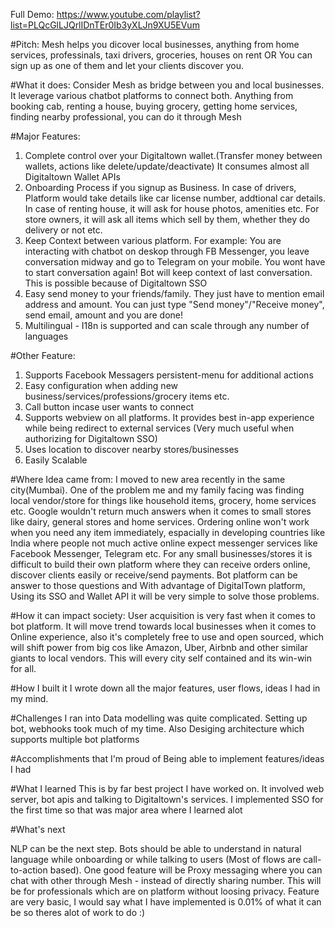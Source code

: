 Full Demo: https://www.youtube.com/playlist?list=PLQcGlLJQrlIDnTEr0Ib3yXLJn9XU5EVum

#Pitch:
Mesh helps you dicover local businesses, anything from home services, professinals, taxi drivers, groceries, houses on rent OR You can sign up as one of them and let your clients discover you.

#What it does:
Consider Mesh as bridge between you and local businesses. It leverage various chatbot platforms to connect both. Anything from booking cab, renting a house, buying grocery, getting home services, finding nearby professional, you can do it through Mesh

#Major Features:

1. Complete control over your Digitaltown wallet.(Transfer money between wallets, actions like delete/update/deactivate) It consumes almost all Digitaltown Wallet APIs 
2. Onboarding Process if you signup as Business. In case of drivers, Platform would take details like car license number, addtional car details. In case of renting house, it will ask for house photos, amenities etc. For store owners, it will ask all items which sell by them, whether they do delivery or not etc.
3. Keep Context between various platform. For example: You are interacting with chatbot on deskop through FB Messenger, you leave conversation midway and go to Telegram on your mobile. You wont have to start conversation again! Bot will keep context of last conversation. This is possible because of Digitaltown SSO 
4. Easy send money to your friends/family. They just have to mention email address and amount. You can just type "Send money"/"Receive money", send email, amount and you are done!   
5. Multilingual - I18n is supported and can scale through any number of languages

#Other Feature: 

1. Supports Facebook Messagers persistent-menu for additional actions
2. Easy configuration when adding new business/services/professions/grocery items etc.
3. Call button incase user wants to connect
4. Supports webview on all platforms. It provides best in-app experience while being redirect to external services (Very much useful when authorizing for Digitaltown SSO)
5. Uses location to discover nearby stores/businesses
6. Easily Scalable

#Where Idea came from:
I moved to new area recently in the same city(Mumbai). One of the problem me and my family facing was finding local vendor/store for things like household items, grocery, home services etc. Google wouldn't return much answers when it comes to small stores like dairy, general stores and home services. Ordering online won't work when you need any item immediately, espacially in developing countries like India where people not much active online expect messenger services like Facebook Messenger, Telegram etc. For any small businesses/stores it is difficult to build their own platform where they can receive orders online, discover clients easily or receive/send payments. Bot platform can be answer to those questions and With advantage of DigitalTown platform, Using its SSO and Wallet API it will be very simple to solve those problems. 

#How it can impact society:
User acquisition is very fast when it comes to bot platform. It will move trend towards local businesses when it comes to Online experience, also it's completely free to use and open sourced, which will shift power from big cos like Amazon, Uber, Airbnb and other similar giants to local vendors. This will every city self contained and its win-win for all.

#How I built it
I wrote down all the major features, user flows, ideas I had in my mind.


#Challenges I ran into
Data modelling was quite complicated. Setting up bot, webhooks took much of my time. Also Desiging architecture which supports multiple bot platforms

#Accomplishments that I'm proud of
Being able to implement features/ideas I had

#What I learned
This is by far best project I have worked on. It involved web server, bot apis and talking to Digitaltown's services. I implemented SSO for the first time so that was major area where I learned alot

#What's next

NLP can be the next step. Bots should be able to understand in natural language while onboarding or while talking to users (Most of flows are call-to-action based). 
One good feature will be Proxy messaging where you can chat with other through Mesh - instead of directly sharing number. This will be for professionals which are on platform without loosing privacy.
Feature are very basic, I would say what I have implemented is 0.01% of what it can be so theres alot of work to do :)
